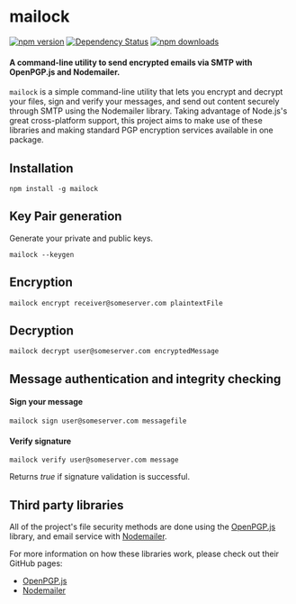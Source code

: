 # mailock

[![npm version](https://img.shields.io/npm/v/mailock.svg?style=flat)](https://www.npmjs.com/package/mailock) 
[![Dependency Status](https://david-dm.org/gmontalvoriv/mailock.svg)](https://www.npmjs.com/package/mailock)
[![npm downloads](https://img.shields.io/npm/dt/mailock.svg?style=flat)](https://www.npmjs.com/package/mailock)

#### A command-line utility to send encrypted emails via SMTP with OpenPGP.js and Nodemailer.
`mailock` is a simple command-line utility that lets you encrypt and decrypt your files, sign and verify your messages, and send out content securely through SMTP using the Nodemailer library. Taking advantage of Node.js's great cross-platform support, this project aims to make use of these libraries and making standard PGP encryption services available in one package.

## Installation

`npm install -g mailock`

## Key Pair generation

Generate your private and public keys.

`mailock --keygen`

## Encryption

`mailock encrypt receiver@someserver.com plaintextFile`

## Decryption

`mailock decrypt user@someserver.com encryptedMessage`

## Message authentication and integrity checking

#### Sign your message

`mailock sign user@someserver.com messagefile`

#### Verify signature

`mailock verify user@someserver.com message`

Returns _true_ if signature validation is successful.

## Third party libraries

All of the project's file security methods are done using the [OpenPGP.js](http://openpgpjs.org) library, and email service with [Nodemailer](http://nodemailer.com/).

For more information on how these libraries work, please check out their GitHub pages:

* [OpenPGP.js](https://github.com/openpgpjs/openpgpjs)
* [Nodemailer](https://github.com/andris9/Nodemailer)
